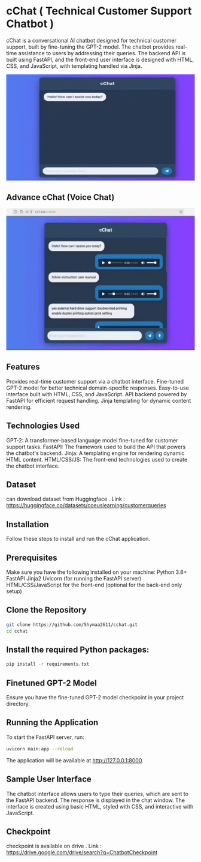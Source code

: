 # cChat ( Technical Customer Support Chatbot )
cChat is a conversational AI chatbot designed for technical customer support, built by fine-tuning the GPT-2 model. The chatbot provides real-time assistance to users by addressing their queries. The backend API is built using FastAPI, and the front-end user interface is designed with HTML, CSS, and JavaScript, with templating handled via Jinja.


![Demo](media/demo.gif)


## Advance cChat (Voice Chat)

![Demo](media/advancedemo.gif)

## Features
Provides real-time customer support via a chatbot interface.
Fine-tuned GPT-2 model for better technical domain-specific responses.
Easy-to-use interface built with HTML, CSS, and JavaScript.
API backend powered by FastAPI for efficient request handling.
Jinja templating for dynamic content rendering.

## Technologies Used
GPT-2: A transformer-based language model fine-tuned for customer support tasks.
FastAPI: The framework used to build the API that powers the chatbot's backend.
Jinja: A templating engine for rendering dynamic HTML content.
HTML/CSS/JS: The front-end technologies used to create the chatbot interface.

## Dataset
can download dataset from Huggingface .
Link : https://huggingface.co/datasets/coeuslearning/customerqueries

## Installation
Follow these steps to install and run the cChat application.

## Prerequisites
Make sure you have the following installed on your machine:
Python 3.8+
FastAPI
Jinja2
Uvicorn (for running the FastAPI server)
HTML/CSS/JavaScript for the front-end (optional for the back-end only setup)

## Clone the Repository
```bash
git clone https://github.com/Shymaa2611/cchat.git
cd cchat

```
## Install the required Python packages:

```bash
pip install -r requirements.txt

```

## Finetuned GPT-2 Model
Ensure you have the fine-tuned GPT-2 model checkpoint in your project directory.


## Running the Application

To start the FastAPI server, run:
```bash
uvicorn main:app --reload

```
The application will be available at http://127.0.0.1:8000.

## Sample User Interface
The chatbot interface allows users to type their queries, which are sent to the FastAPI backend. The response is displayed in the chat window. The interface is created using basic HTML, styled with CSS, and interactive with JavaScript.


## Checkpoint
checkpoint is available on drive .
Link : https://drive.google.com/drive/search?q=ChatbotCheckpoint

